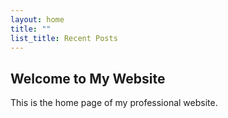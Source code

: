 ```yaml
---
layout: home
title: ""
list_title: Recent Posts
---
```


## Welcome to My Website

This is the home page of my professional website.

